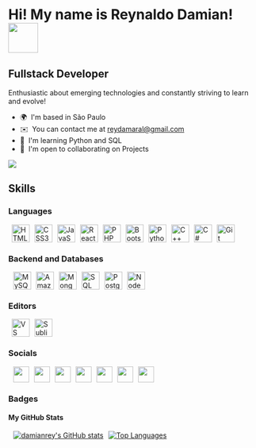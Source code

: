 Hi! My name is Reynaldo Damian! <img src="https://media.tenor.com/TyhWL7gJwPgAAAAj/peppo-dance.gif" width="60"
    height="60">
========================================================================================================================================

Fullstack Developer
-------------------

Enthusiastic about emerging technologies and constantly striving to learn and evolve!

* 🌍  I'm based in São Paulo
* ✉️  You can contact me at [reydamaral@gmail.com](mailto:reydamaral@gmail.com)
* 🧠  I'm learning Python and SQL
* 🤝  I'm open to collaborating on Projects

<a href="https://www.x.com/thedamianrey" target="_blank" rel="noreferrer"><img
        src="https://img.shields.io/twitter/follow/thedamianrey?logo=twitter&style=for-the-badge&color=ef4444&labelColor=1c1917" /></a>

## Skills

### Languages
<div style="display: flex; align-items: center; gap: 10px; margin-left: 7px;"">
    <a href=" https://developer.mozilla.org/en-US/docs/Glossary/HTML5" target="_blank" rel="noreferrer"><img
        src="https://raw.githubusercontent.com/danielcranney/readme-generator/main/public/icons/skills/html5-colored.svg"
        width="36" height="36" alt="HTML5" /></a>
    <a href="https://www.w3.org/TR/CSS/#css" target="_blank" rel="noreferrer"><img
            src="https://raw.githubusercontent.com/danielcranney/readme-generator/main/public/icons/skills/css3-colored.svg"
            width="36" height="36" alt="CSS3" /></a>
    <a href="https://developer.mozilla.org/en-US/docs/Web/JavaScript" target="_blank" rel="noreferrer"><img
            src="https://raw.githubusercontent.com/danielcranney/readme-generator/main/public/icons/skills/javascript-colored.svg"
            width="36" height="36" alt="JavaScript" /></a>
    <a href="https://reactjs.org/" target="_blank" rel="noreferrer"><img 
            src="https://raw.githubusercontent.com/danielcranney/readme-generator/main/public/icons/skills/react-colored.svg" 
            width="36" height="36" alt="React" /></a>
    <a href="https://www.php.net/" target="_blank" rel="noreferrer"><img
            src="https://raw.githubusercontent.com/danielcranney/readme-generator/main/public/icons/skills/php-colored.svg"
            width="36" height="36" alt="PHP" /></a>
    <a href="https://getbootstrap.com/" target="_blank" rel="noreferrer"><img
            src="https://raw.githubusercontent.com/danielcranney/readme-generator/main/public/icons/skills/bootstrap-colored.svg"
            width="36" height="36" alt="Bootstrap" /></a>
    <a href="https://www.python.org/" target="_blank" rel="noreferrer"><img
            src="https://raw.githubusercontent.com/danielcranney/readme-generator/main/public/icons/skills/python-colored.svg"
            width="36" height="36" alt="Python" /></a>
    <a href="https://docs.microsoft.com/en-us/cpp/?view=msvc-170" target="_blank" rel="noreferrer"><img
            src="https://raw.githubusercontent.com/danielcranney/readme-generator/main/public/icons/skills/cplusplus-colored.svg"
            width="36" height="36" alt="C++" /></a>
    <a href="https://docs.microsoft.com/en-us/dotnet/csharp/" target="_blank" rel="noreferrer"><img
            src="https://raw.githubusercontent.com/danielcranney/readme-generator/main/public/icons/skills/csharp-colored.svg"
            width="36" height="36" alt="C#" /></a>
    <a href="https://git-scm.com/" target="_blank" rel="noreferrer"><img
            src="https://raw.githubusercontent.com/danielcranney/readme-generator/main/public/icons/skills/git-colored.svg"
            width="36" height="36" alt="Git" /></a>
</div>


### Backend and Databases
<div style="display: flex; align-items: center; gap: 10px; margin-left: 10px;"">
<a href=" https://www.mysql.com/" target="_blank" rel="noreferrer"><img
        src="https://raw.githubusercontent.com/danielcranney/readme-generator/main/public/icons/skills/mysql-colored.svg"
        width="36" height="36" alt="MySQL" /></a>
    <a href="https://www.microsoft.com/pt-br/sql-server" target="_blank" rel="noreferrer"><img
            src="https://cdn.worldvectorlogo.com/logos/microsoft-sql-server-1.svg" width="36" height="36"
            alt="Amazon Web Services" /></a>
    <a href="https://www.mongodb.com/" target="_blank" rel="noreferrer"><img
            src="https://raw.githubusercontent.com/danielcranney/readme-generator/main/public/icons/skills/mongodb-colored.svg"
            width="36" height="36" alt="MongoDB" /></a>
    <a href="https://aws.amazon.com" target="_blank" rel="noreferrer"><img
            src="https://raw.githubusercontent.com/danielcranney/readme-generator/main/public/icons/skills/aws-colored.svg"
            width="36" height="36" alt="SQL Server" /></a>
    <a href="https://www.postgresql.org/" target="_blank" rel="noreferrer"><img
            src="https://raw.githubusercontent.com/danielcranney/readme-generator/main/public/icons/skills/postgresql-colored.svg"
            width="36" height="36" alt="PostgreSQL" /></a>
    <a href="https://nodejs.org/en/" target="_blank" rel="noreferrer"><img
            src="https://raw.githubusercontent.com/danielcranney/readme-generator/main/public/icons/skills/nodejs-colored.svg" 
            width="36" height="36" alt="NodeJS" /></a>
</div>

### Editors
<div style="display: flex; align-items: center; gap: 10px; margin-left: 7px;">
    <a href="https://code.visualstudio.com/" target="_blank" rel="noreferrer">
        <img src="https://raw.githubusercontent.com/danielcranney/readme-generator/main/public/icons/skills/visualstudiocode-colored.svg"
            width="36" height="36" alt="VS Code" style="fill: blue;" /></a>
    <a href="https://www.sublimetext.com/index2" target="_blank" rel="noreferrer">
        <img src="https://raw.githubusercontent.com/danielcranney/readme-generator/main/public/icons/skills/sublimetext-colored.svg"
            width="36" height="36" alt="Sublime Text" style="fill: blue;" />
    </a>
</div>
</p>


### Socials
<div style="display: flex; align-items: center; gap: 10px; margin-left: 10px;">
    <a href="https://discord.com/users/rey0875" target="_blank" rel="noreferrer">
        <picture>
            <source media="(prefers-color-scheme:)"
                srcset="https://raw.githubusercontent.com/danielcranney/readme-generator/main/public/icons/socials/discord.svg" />
            <source media="(prefers-color-scheme: light)"
                srcset="https://raw.githubusercontent.com/danielcranney/readme-generator/main/public/icons/socials/discord.svg" />
            <img src="https://raw.githubusercontent.com/danielcranney/readme-generator/main/public/icons/socials/discord.svg"
                width="32" height="32" />
        </picture>
    </a><a href="https://www.facebook.com/thedamianrey" target="_blank" rel="noreferrer">
        <picture>
            <source media="(prefers-color-scheme:)"
                srcset="https://raw.githubusercontent.com/danielcranney/readme-generator/main/public/icons/socials/facebook-dark.svg" />
            <source media="(prefers-color-scheme: light)"
                srcset="https://raw.githubusercontent.com/danielcranney/readme-generator/main/public/icons/socials/facebook.svg" />
            <img src="https://raw.githubusercontent.com/danielcranney/readme-generator/main/public/icons/socials/facebook.svg"
                width="32" height="32" />
        </picture>
    </a><a href="https://www.github.com/damianrey" target="_blank" rel="noreferrer">
        <picture>
            <source media="(prefers-color-scheme:)"
                srcset="https://raw.githubusercontent.com/danielcranney/readme-generator/main/public/icons/socials/github-dark.svg" />
            <source media="(prefers-color-scheme: light)"
                srcset="https://raw.githubusercontent.com/danielcranney/readme-generator/main/public/icons/socials/github.svg" />
            <img src="https://raw.githubusercontent.com/danielcranney/readme-generator/main/public/icons/socials/github.svg"
                width="32" height="32" />
        </picture>
    </a><a href="http://www.instagram.com/reeyminem" target="_blank" rel="noreferrer">
        <picture>
            <source media="(prefers-color-scheme:)"
                srcset="https://raw.githubusercontent.com/danielcranney/readme-generator/main/public/icons/socials/instagram-dark.svg" />
            <source media="(prefers-color-scheme: light)"
                srcset="https://raw.githubusercontent.com/danielcranney/readme-generator/main/public/icons/socials/instagram.svg" />
            <img src="https://raw.githubusercontent.com/danielcranney/readme-generator/main/public/icons/socials/instagram.svg"
                width="32" height="32" />
        </picture>
    </a><a href="https://www.linkedin.com/in/reynaldo-damian-872351184/" target="_blank" rel="noreferrer">
        <picture>
            <source media="(prefers-color-scheme:)"
                srcset="https://raw.githubusercontent.com/danielcranney/readme-generator/main/public/icons/socials/linkedin-dark.svg" />
            <source media="(prefers-color-scheme: light)"
                srcset="https://raw.githubusercontent.com/danielcranney/readme-generator/main/public/icons/socials/linkedin.svg" />
            <img src="https://raw.githubusercontent.com/danielcranney/readme-generator/main/public/icons/socials/linkedin.svg"
                width="32" height="32" />
        </picture>
    </a><a href="https://www.stackoverflow.com/users/24293259/reynaldo-damian" target="_blank" rel="noreferrer">
        <picture>
            <source media="(prefers-color-scheme:)"
                srcset="https://raw.githubusercontent.com/danielcranney/readme-generator/main/public/icons/socials/stackoverflow-dark.svg" />
            <source media="(prefers-color-scheme: light)"
                srcset="https://raw.githubusercontent.com/danielcranney/readme-generator/main/public/icons/socials/stackoverflow.svg" />
            <img src="https://raw.githubusercontent.com/danielcranney/readme-generator/main/public/icons/socials/stackoverflow.svg"
                width="32" height="32" />
        </picture>
    </a><a href="https://www.x.com/thedamianrey" target="_blank" rel="noreferrer">
        <picture>
            <source media="(prefers-color-scheme:)"
                srcset="https://raw.githubusercontent.com/danielcranney/readme-generator/main/public/icons/socials/twitter-dark.svg" />
            <source media="(prefers-color-scheme: light)"
                srcset="https://raw.githubusercontent.com/danielcranney/readme-generator/main/public/icons/socials/twitter.svg" />
            <img src="https://raw.githubusercontent.com/danielcranney/readme-generator/main/public/icons/socials/twitter.svg"
                width="32" height="32" />
        </picture>
    </a>
</div>

### Badges

#### My GitHub Stats
<div style="display: flex; align-items: center; gap: 10px; margin-left: 10px;">
    <a href="http://www.github.com/damianrey"><img
            src="https://github-readme-stats.vercel.app/api?username=damianrey&show_icons=true&hide=&count_private=true&title_color=ef4444&text_color=ffffff&icon_color=ef4444&bg_color=1c1917&hide_border=true&show_icons=true"
            alt="damianrey's GitHub stats" /></a> <a href="https://github.com/damianrey" align="left"><img
            src="https://github-readme-stats.vercel.app/api/top-langs/?username=damianrey&langs_count=10&title_color=ef4444&text_color=ffffff&icon_color=ef4444&bg_color=1c1917&hide_border=true&locale=en&custom_title=Top%20%Languages"
            alt="Top Languages" /></a>
</div>

